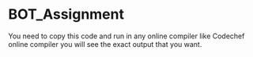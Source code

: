 # BOT_Assignment

You need to copy this code and run in any online compiler like Codechef online compiler you will see the exact output that you want.
